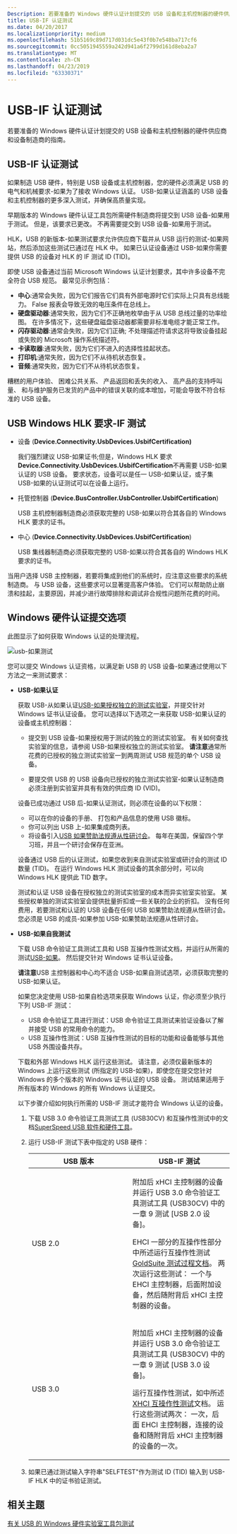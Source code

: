 ```yaml
---
Description: 若要准备的 Windows 硬件认证计划提交的 USB 设备和主机控制器的硬件供应商和设备制造商的指南。
title: USB-IF 认证测试
ms.date: 04/20/2017
ms.localizationpriority: medium
ms.openlocfilehash: 51b5169c89d717d031dc5e43f0b7e548ba717cf6
ms.sourcegitcommit: 0cc5051945559a242d941a6f2799d161d8eba2a7
ms.translationtype: MT
ms.contentlocale: zh-CN
ms.lasthandoff: 04/23/2019
ms.locfileid: "63330371"
---
```

# <a name="usb-if-certification-tests"></a>USB-IF 认证测试


若要准备的 Windows 硬件认证计划提交的 USB 设备和主机控制器的硬件供应商和设备制造商的指南。

## <a name="usb-if-certification-tests"></a>USB-IF 认证测试


如果制造 USB 硬件，特别是 USB 设备或主机控制器，您的硬件必须满足 USB 的电气和机械要求-如果为了接收 Windows 认证。 USB-如果认证涵盖的 USB 设备和主机控制器的更多深入测试，并确保高质量实现。

早期版本的 Windows 硬件认证工具包所需硬件制造商将提交到 USB 设备-如果用于测试。 但是，该要求已更改。 不再需要提交到 USB 设备-如果用于测试。

HLK，USB 的新版本-如果测试要求允许供应商下载并从 USB 运行的测试-如果网站，然后添加这些测试已通过在 HLK 中。 如果已认证设备通过 USB-如果你需要提供 USB 的设备对 HLK 的 IF 测试 ID (TID)。

即使 USB 设备通过当前 Microsoft Windows 认证计划要求，其中许多设备不完全符合 USB 规范。 最常见示例包括：

-   **中心**:通常会失败，因为它们报告它们具有外部电源时它们实际上只具有总线能力。 False 报表会导致无效的电压条件在总线上。
-   **硬盘驱动器**:通常失败，因为它们不正确地枚举由于从 USB 总线过量的功率绘图。 在许多情况下，这些硬盘磁盘驱动器都需要非标准电缆才能正常工作。
-   **闪存驱动器**:通常会失败，因为它们正确; 不处理描述符请求这将导致设备挂起或失败的 Microsoft 操作系统描述符。
-   **卡读取器**:通常失败，因为它们不进入的选择性挂起状态。
-   **打印机**:通常失败，因为它们不从待机状态恢复。
-   **音频**:通常失败，因为它们不从待机状态恢复。

糟糕的用户体验、 困难公共关系、 产品返回和丢失的收入、 高产品的支持呼叫量、 和与维护服务已发货的产品中的错误关联的成本增加，可能会导致不符合标准的 USB 设备。
## <a name="windows-hlk-requirements-for-usb-if-tests"></a>USB Windows HLK 要求-IF 测试


-   设备 (**Device.Connectivity.UsbDevices.UsbifCertification)**

    我们强烈建议 USB-如果证书;但是，Windows HLK 要求**Device.Connectivity.UsbDevices.UsbifCertification**不再需要 USB-如果认证的 USB 设备。 要求状态，设备可以是任一 USB-如果认证，或子集 USB-如果的认证测试可以在设备上运行。

-   托管控制器 (**Device.BusController.UsbController.UsbifCertification**)

    USB 主机控制器制造商必须获取完整的 USB-如果以符合其各自的 Windows HLK 要求的证书。

-   中心 (**Device.Connectivity.UsbDevices.UsbifCertification**)

    USB 集线器制造商必须获取完整的 USB-如果以符合其各自的 Windows HLK 要求的证书。

当用户选择 USB 主控制器，若要将集成到他们的系统时，应注意这些要求的系统制造商。 与 USB 设备，这些要求可以显著提高客户体验。 它们可以帮助防止崩溃和挂起，主要原因，并减少进行故障排除和调试非合规性问题所花费的时间。

## <a name="windows-hardware-certification-submission-options"></a>Windows 硬件认证提交选项


此图显示了如何获取 Windows 认证的处理流程。

![usb-如果测试](images/usbif-testing.png)

您可以提交 Windows 认证资格，以满足新 USB 的 USB 设备-如果通过使用以下方法之一来测试要求：

- **USB-如果认证**

  获取 USB-从如果认证[USB-如果授权独立的测试实验室](http://www.usb.org/developers/compliance/labs/)，并提交针对 Windows 证书认证设备。 您可以选择以下选项之一来获取 USB-如果认证的设备或主机控制器：

  -   提交到 USB 设备-如果授权用于测试的独立的测试实验室。 有关如何查找实验室的信息，请参阅 USB-如果授权独立的测试实验室。
      **请注意**通常所花费的已授权的独立测试实验室一到两周测试 USB 规范的单个 USB 设备。

         

  -   要提交供 USB 的 USB 设备向已授权的独立测试实验室-如果认证制造商必须注册到实验室并具有有效的供应商 ID (VID)。

  设备已成功通过 USB 后-如果认证测试，则必须在设备的以下权限：

  -   可以在你的设备的手册、 打包和产品信息的使用 USB 徽标。
  -   你可以列出 USB 上-如果集成商列表。
  -   将设备引入[USB 如果赞助法规遵从性研讨会](http://www.usb.org/developers/events/compshop/)。 每年在美国，保留四个学习班，并且一个研讨会保存在亚洲。

  设备通过 USB 后的认证测试，如果您收到来自测试实验室或研讨会的测试 ID 数量 (TID)。 在运行 Windows HLK 测试设备的其余部分时，可以向 Windows HLK 提供此 TID 数字。

  测试和认证 USB 设备在授权独立的测试实验室的成本而异实验室实验室。 某些授权单独的测试实验室会提供批量折扣或一些关联的企业的折扣。 没有任何费用，若要测试和认证的 USB 设备在任何 USB 如果赞助法规遵从性研讨会。 您必须是 USB 的成员-如果参加 USB-如果赞助法规遵从性研讨会。

- **USB-如果自我测试**

  下载 USB 命令验证工具测试工具和 USB 互操作性测试文档，并运行从所需的测试[USB-如果](http://www.usb.org/home)。 然后提交针对 Windows 证书认证设备。

  **请注意**USB 主控制器和中心均不适合 USB-如果自测试选项，必须获取完整的 USB-如果认证。

  如果您决定使用 USB-如果自检选项来获取 Windows 认证，你必须至少执行下列 USB-IF 测试：

  -   USB 命令验证工具进行测试：USB 命令验证工具测试来验证设备以了解并接受 USB 的常用命令的能力。
  -   USB 互操作性测试：USB 互操作性测试的目标的功能和设备能够与其他 USB 外围设备共存。

  下载和外部 Windows HLK 运行这些测试。 请注意，必须仅最新版本的 Windows 上运行这些测试 (所指定的 USB-如果)，即使您在提交您针对 Windows 的多个版本的 Windows 证书认证的 USB 设备。 测试结果适用于所有版本的 Windows 的所有 Windows 认证提交。

  以下步骤介绍如何执行所需的 USB-IF 测试才能符合 Windows 认证的设备。

  1. 下载 USB 3.0 命令验证工具测试工具 (USB30CV) 和互操作性测试中的文档[SuperSpeed USB 软件和硬件工具](https://go.microsoft.com/fwlink/p/?LinkId=623333)。
  2. 运行 USB-IF 测试下表中指定的 USB 硬件：

     <table>
     <colgroup>
     <col width="50%" />
     <col width="50%" />
     </colgroup>
     <thead>
     <tr class="header">
     <th>USB 版本</th>
     <th>USB-IF 测试</th>
     </tr>
     </thead>
     <tbody>
     <tr class="odd">
     <td>USB 2.0</td>
     <td><p>附加后 xHCI 主控制器的设备并运行 USB 3.0 命令验证工具测试工具 (USB30CV) 中的一章 9 测试 [USB 2.0 设备]。</p>
     <p>EHCI 一部分的互操作性部分中所述运行互操作性测试<a href="http://compliance.usb.org/resources/GoldSuite%20Test%20Procedure.pdf">GoldSuite 测试过程文档</a>。 两次运行这些测试： 一个与 EHCI 主控制器，后面附加设备，然后随附背后 xHCI 主控制器的设备。</p></td>
     </tr>
     <tr class="even">
     <td>USB 3.0</td>
     <td><p>附加后 xHCI 主控制器的设备并运行 USB 3.0 命令验证工具测试工具 (USB30CV) 中的一章 9 测试 [USB 3.0 设备]。</p>
     <p>运行互操作性测试，如中所述<a href="https://go.microsoft.com/fwlink/p/?LinkId=623335" data-raw-source="[XHCI Interoperability Testing](https://go.microsoft.com/fwlink/p/?LinkId=623335)">XHCI 互操作性测试</a>文档。 运行这些测试两次： 一次，后面 EHCI 主控制器，连接的设备和随附背后 xHCI 主控制器的设备的一次。</p></td>
     </tr>
     </tbody>
     </table>
    
  3. 如果已通过测试输入字符串"SELFTEST"作为测试 ID (TID) 输入到 USB-IF HLK 中的证书验证测试。

## <a name="related-topics"></a>相关主题
[有关 USB 的 Windows 硬件实验室工具包测试](windows-hardware-certification-kit-tests-for-usb.md)  



